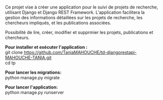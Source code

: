 Ce projet vise à créer une application pour le suivi de projets de recherche, utilisant Django et Django REST Framework. L'application facilitera la gestion des informations détaillées sur les projets de recherche, les chercheurs impliqués, et les publications associées.

Possibilité de lire, créer, modifier et supprmier les projets, publications et chercheurs.

**Pour installer et exécuter l'application :**  \
git clone https://github.com/TaniaMAHOUCHE/td-djangorestapi-MAHOUCHE-TANIA.git \
cd tp

**Pour lancer les migrations:** \
python manage.py migrate

**Pour lancer l'application:** \
python manage.py runserver
